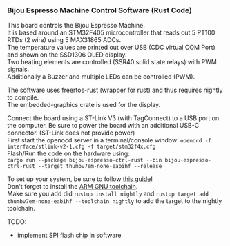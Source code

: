 ### Bijou Espresso Machine Control Software (Rust Code)

This board controls the Bijou Espresso Machine.  
It is based around an STM32F405 microcontroller that reads out 5 PT100 RTDs (2 wire) using 5 MAX31865 ADCs.  
The temperature values are printed out over USB (CDC virtual COM Port) and shown on the SSD1306 OLED display.  
Two heating elements are controlled (SSR40 solid state relays) with PWM signals.  
Additionally a Buzzer and multiple LEDs can be controlled (PWM).  

The software uses freertos-rust (wrapper for rust) and thus requires nightly to compile.  
The embedded-graphics crate is used for the display.

Connect the board using a ST-Link V3 (with TagConnect) to a USB port on the computer. Be sure to power the board with an additional USB-C connector. (ST-Link does not provide power)  
First start the openocd server in a terminal/console window:
```openocd -f interface/stlink-v2-1.cfg -f target/stm32f4x.cfg```   
Flash/Run the code on the hardware using:  
```cargo run --package bijou-espresso-ctrl-rust --bin bijou-espresso-ctrl-rust --target thumbv7em-none-eabihf --release```  

To set up your system, be sure to follow [this guide](https://docs.rust-embedded.org/discovery/f3discovery/03-setup/index.html)!  
Don't forget to install the [ARM GNU toolchain](https://developer.arm.com/downloads/-/arm-gnu-toolchain-downloads).  
Make sure you add did 
```rustup install nightly``` and
```rustup target add thumbv7em-none-eabihf --toolchain nightly``` to add the target to the nightly toolchain.  

TODO:
- implement SPI flash chip in software
